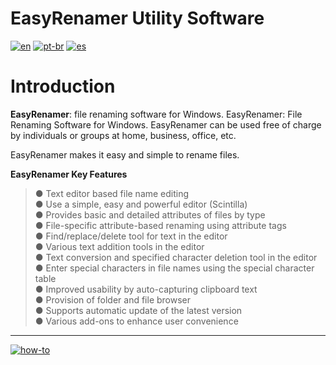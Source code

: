 # EasyRenamer Utility Software
[![en](https://img.shields.io/badge/lang-en-red.svg)](https://github.com/jonatasemidio/multilanguage-readme-pattern/blob/master/README.md)
[![pt-br](https://img.shields.io/badge/lang-pt--br-green.svg)](https://github.com/jonatasemidio/multilanguage-readme-pattern/blob/master/README.pt-br.md)
[![es](https://img.shields.io/badge/lang-es-yellow.svg)](https://github.com/jonatasemidio/multilanguage-readme-pattern/blob/master/README.es.md)

Introduction
============

**EasyRenamer**: file renaming software for Windows. EasyRenamer: File Renaming Software for Windows. EasyRenamer can be used free of charge by individuals or groups at home, business, office, etc.


EasyRenamer makes it easy and simple to rename files.

**EasyRenamer Key Features**

> ● Text editor based file name editing   
> ● Use a simple, easy and powerful editor (Scintilla)   
> ● Provides basic and detailed attributes of files by type   
> ● File-specific attribute-based renaming using attribute tags   
> ● Find/replace/delete tool for text in the editor   
> ● Various text addition tools in the editor   
> ● Text conversion and specified character deletion tool in the editor   
> ● Enter special characters in file names using the special character table   
> ● Improved usability by auto-capturing clipboard text   
> ● Provision of folder and file browser   
> ● Supports automatic update of the latest version   
> ● Various add-ons to enhance user convenience   

---
[![how-to](https://img.shields.io/badge/how--to-use-blue.svg)](https://github.com/jonatasemidio/multilanguage-readme-pattern/blob/master/STEPS.md)
